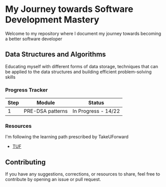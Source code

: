 # My Journey towards Software Development Mastery
Welcome to my repository where I document my journey towards becoming a better software developer

## Data Structures and Algorithms
Educating myself with different forms of data storage, techniques that can be applied to the data structures and building efficient problem-solving skills 

### Progress Tracker

| Step | Module | Status |
|------|-------------|--------|
| 1    | PRE-DSA patterns | In Progress - 14/22 |

### Resources

I'm following the learning path prescribed by TakeUForward

- [TUF](https://takeuforward.org/strivers-a2z-dsa-course/strivers-a2z-dsa-course-sheet-2)

## Contributing

If you have any suggestions, corrections, or resources to share, feel free to contribute by opening an issue or pull request.
